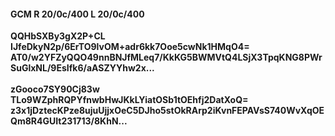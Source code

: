 #### GCM R 20/0c/400 L 20/0c/400
**QQHbSXBy3gX2P+CL**<br/>**IJfeDkyN2p/6ErTO9lvOM+adr6kk7Ooe5cwNk1HMqO4=**<br/>**AT0/w2YFZyQQO49nnBNJfMLeq7/KkKG5BWMVtQ4LSjX3TpqKNG8PWrSuGlxNL/9EsIfk6/aASZYYhw2x...**<br/><br/>
**zGooco7SY90Cj83w**<br/>**TLo9WZphRQPYfnwbHwJKkLYiatOSb1tOEhfj2DatXoQ=**<br/>**z3x1jDztecKPze8ujuUjjxOeC5DJho5stOkRArp2iKvnFEPAVsS740WvXqOEQm8R4GUIt231713/8KhN...**